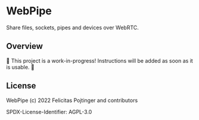 # WebPipe

Share files, sockets, pipes and devices over WebRTC.

## Overview

🚧 This project is a work-in-progress! Instructions will be added as soon as it is usable. 🚧

## License

WebPipe (c) 2022 Felicitas Pojtinger and contributors

SPDX-License-Identifier: AGPL-3.0
